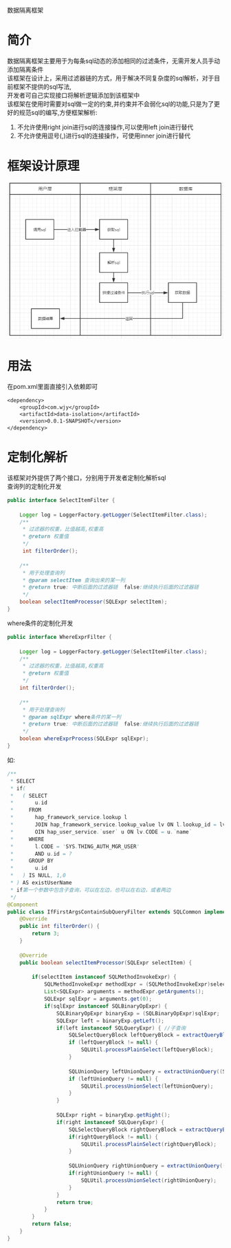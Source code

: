 数据隔离框架
# 简介
数据隔离框架主要用于为每条sql动态的添加相同的过滤条件，无需开发人员手动添加隔离条件    
该框架在设计上，采用过滤器链的方式，用于解决不同复杂度的sql解析，对于目前框架不提供的sql写法,  
开发者可自己实现接口将解析逻辑添加到该框架中  
该框架在使用时需要对sql做一定的约束,并约束并不会弱化sql的功能,只是为了更好的规范sql的编写,方便框架解析:  
1. 不允许使用right join进行sql的连接操作,可以使用left join进行替代
2. 不允许使用逗号(,)进行sql的连接操作，可使用inner join进行替代


# 框架设计原理
![框架设计原理](https://github.com/wjyGithub/DataIsolation/blob/master/src/main/resources/images/%E6%95%B0%E6%8D%AE%E9%9A%94%E7%A6%BB%E8%AE%BE%E8%AE%A1.png)

# 用法
在pom.xml里面直接引入依赖即可
```text
<dependency>
    <groupId>com.wjy</groupId>
    <artifactId>data-isolation</artifactId>
    <version>0.0.1-SNAPSHOT</version>
</dependency>
```

# 定制化解析
该框架对外提供了两个接口，分别用于开发者定制化解析sql  
查询列的定制化开发
```java
public interface SelectItemFilter {

    Logger log = LoggerFactory.getLogger(SelectItemFilter.class);
    /**
     * 过滤器的权重，比值越高,权重高
     * @return 权重值
     */
     int filterOrder();

    /**
     * 用于处理查询列
     * @param selectItem 查询出来的某一列
     * @return true: 中断后面的过滤器链  false:继续执行后面的过滤器链
     */
    boolean selectItemProcessor(SQLExpr selectItem);
}
```
where条件的定制化开发
```java
public interface WhereExprFilter {

    Logger log = LoggerFactory.getLogger(SelectItemFilter.class);
    /**
     * 过滤器的权重，比值越高,权重高
     * @return 权重值
     */
    int filterOrder();

    /**
     * 用于处理查询列
     * @param sqlExpr where条件的某一列
     * @return true: 中断后面的过滤器链  false:继续执行后面的过滤器链
     */
    boolean whereExprProcess(SQLExpr sqlExpr);
}
```
如:
```java
/**
 * SELECT
 * if(
 *   ( SELECT
 *       u.id
 *     FROM
 *       hap_framework_service.lookup l
 *       JOIN hap_framework_service.lookup_value lv ON l.lookup_id = lv.lookup_id
 *       OIN hap_user_service.`user` u ON lv.CODE = u.`name`
 *     WHERE
 *       l.CODE = 'SYS.THING_AUTH_MGR_USER'
 *       AND u.id = ?
 *     GROUP BY
 *       u.id
 *   ) IS NULL, 1,0
 * ) AS existUserName
 * if第一个参数中包含子查询，可以在左边，也可以在右边，或者两边
 */
@Component
public class IfFirstArgsContainSubQueryFilter extends SQLCommon implements SelectItemFilter {
    @Override
    public int filterOrder() {
        return 3;
    }

    @Override
    public boolean selectItemProcessor(SQLExpr selectItem) {

        if(selectItem instanceof SQLMethodInvokeExpr) {
            SQLMethodInvokeExpr methodExpr = (SQLMethodInvokeExpr)selectItem;
            List<SQLExpr> arguments = methodExpr.getArguments();
            SQLExpr sqlExpr = arguments.get(0);
            if(sqlExpr instanceof SQLBinaryOpExpr) {
                SQLBinaryOpExpr binaryExp = (SQLBinaryOpExpr)sqlExpr;
                SQLExpr left = binaryExp.getLeft();
                if(left instanceof SQLQueryExpr) { //子查询
                    SQLSelectQueryBlock leftQueryBlock = extractQueryBlock((SQLQueryExpr) left);
                    if (leftQueryBlock != null) {
                        SQLUtil.processPlainSelect(leftQueryBlock);
                    }

                    SQLUnionQuery leftUnionQuery = extractUnionQuery((SQLQueryExpr) left);
                    if (leftUnionQuery != null) {
                        SQLUtil.processUnionSelect(leftUnionQuery);
                    }
                }

                SQLExpr right = binaryExp.getRight();
                if(right instanceof SQLQueryExpr) {
                    SQLSelectQueryBlock rightQueryBlock = extractQueryBlock((SQLQueryExpr) right);
                    if(rightQueryBlock != null) {
                        SQLUtil.processPlainSelect(rightQueryBlock);
                    }

                    SQLUnionQuery rightUnionQuery = extractUnionQuery((SQLQueryExpr) right);
                    if(rightUnionQuery != null) {
                        SQLUtil.processUnionSelect(rightUnionQuery);
                    }
                }
                return true;
            }
        }
        return false;
    }
}
```
